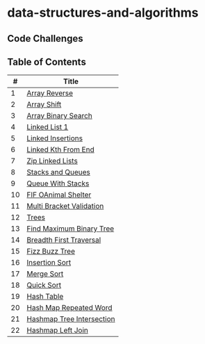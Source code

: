 # data-structures-and-algorithms

## Code Challenges

## Table of Contents

| #   | Title                                                            |
| --- | ---------------------------------------------------------------- |
| 1   | [Array Reverse](./arrayReverse/README.md)                        |
| 2   | [Array Shift](./arrayShift/README.md)                            |
| 3   | [Array Binary Search](./arrayBinarySearch/README.md)             |
| 4   | [Linked List 1](./Data-Structures/linkedList/README.md)          |
| 5   | [Linked Insertions](./Data-Structures/linkedList/README2.md)     |
| 6   | [Linked Kth From End](./Data-Structures/linkedList/README3.md)   |
| 7   | [Zip Linked Lists](./llZip/README.md)                            |
| 8   | [Stacks and Queues](./Data-Structures/stacksAndQueues/README.md) |
| 9   | [Queue With Stacks](./queueWithStacks/README.md)                 |
| 10  | [FIF OAnimal Shelter](./fifoAnimalShelter/README.md)             |
| 11  | [Multi Bracket Validation](./multiBracketValidation/README.md)   |
| 12  | [Trees](./tree/README.md)                                        |
| 13  | [Find Maximum Binary Tree](./tree/README2.md)                    |
| 14  | [Breadth First Traversal](./tree/README3.md)                     |
| 15  | [Fizz Buzz Tree](./fizzBuzzTree/README.md)                       |
| 16  | [Insertion Sort](./insertionSort/README.md)                      |
| 17  | [Merge Sort](./mergeSort/README.md)                              |
| 18  | [Quick Sort](./quickSort/README.md)                              |
| 19  | [Hash Table](./Data-Structures/hashTable/README.md)              |
| 20  | [Hash Map Repeated Word](./hashMapRepeatedWord/README.md)        |
| 21  | [Hashmap Tree Intersection](./hashmapTreeIntersection/README.md) |
| 22  | [Hashmap Left Join](./hashmapLeftJoin/README.md)                 |

